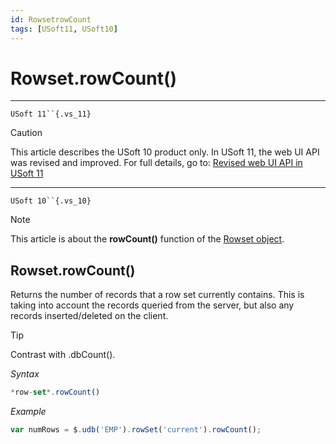 ```yaml
---
id: RowsetrowCount
tags: [USoft11, USoft10]
---
```

# Rowset.rowCount()



----

`USoft 11``{.vs_11}`

> [!CAUTION]
> This article describes the USoft 10 product only.
> In USoft 11, the web UI API was revised and improved. For full details, go to:
> [Revised web UI API in USoft 11](/docs/Web_and_app_UIs/UDB_udb/Revised_web_UI_API_in_USoft_11.md)

----

`USoft 10``{.vs_10}`

> [!NOTE]
> This article is about the **rowCount()** function of the [Rowset object](/docs/Web_and_app_UIs/UDB_Rowset/UDB_Rowset_object.md).

## **Rowset.rowCount()**

Returns the number of records that a row set currently contains. This is taking into account the records queried from the server, but also any records inserted/deleted on the client.

> [!TIP]
> Contrast with .dbCount().

*Syntax*

```js
*row-set*.rowCount()
```

*Example*

```js
var numRows = $.udb('EMP').rowSet('current').rowCount();
```

 